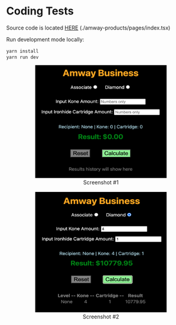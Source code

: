# Coding Tests

Source code is located [HERE](./amway-products/pages/index.tsx) (./amway-products/pages/index.tsx)

Run development mode locally:
```
yarn install
yarn run dev
```

<div style="text-align:center">
  <img src="./amway-products/public/1.png" width="350" height="300" /><br />
  Screenshot #1<br /><br />
  <img src="./amway-products/public/2.png" width="350" height="320" /><br />
  Screenshot #2<br />
</div>